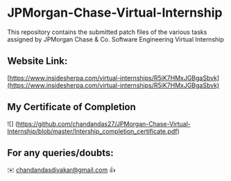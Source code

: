 # JPMorgan-Chase-Virtual-Internship

This repository contains the submitted patch files of the various tasks assigned by JPMorgan Chase &amp; Co. Software Engineering Virtual Internship



## Website Link:

[https://www.insidesherpa.com/virtual-internships/R5iK7HMxJGBgaSbvk](https://www.insidesherpa.com/virtual-internships/R5iK7HMxJGBgaSbvk)




## My Certificate of Completion 


 ![] (https://github.com/chandandas27/JPMorgan-Chase-Virtual-Internship/blob/master/Intership_completion_certificate.pdf)


## For any queries/doubts:

:envelope: chandandasdivakar@gmail.com :thumbsup:
